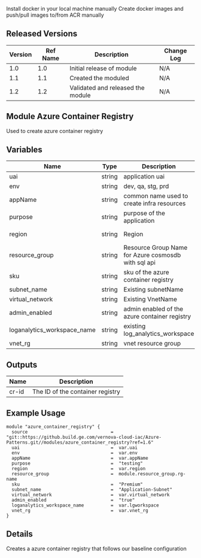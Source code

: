 Install docker in your local machine manually
Create docker images and push/pull images to/from ACR manually

## Released Versions

| Version | Ref Name | Description                       | Change Log |
| ------- | -------- | --------------------------------- | ---------- |
| 1.0     | 1.0      | Initial release of module         | N/A        |
| 1.1     | 1.1      | Created the moduled               | N/A        |
| 1.2     | 1.2      | Validated and released the module | N/A        |

## Module Azure Container Registry

Used to create azure container registry

## Variables

| Name                    | Type   | Description                                         | example                            | Optional? |
| ----------------------- | ------ | --------------------------------------------------- | ---------------------------------- | --------- |
| uai                     | string | application uai                                     | "uai1234567"                       | no        |
| env                     | string | dev, qa, stg, prd                                   | "dev"                              | no        |
| appName                 | string | common name used to create infra resources          | "app1"                             | no        |
| purpose                 | string | purpose of the application                          | "testing"                          | no        |
| region                  | string | Region                                              | "East US" or "West Europe"         | no        |
| resource_group          | string | Resource Group Name for Azure cosmosdb with sql api | "rg-286-uai3026350-terraform-test" | no        |
| sku                     | string | sku of the azure container registry                 | "Premium"                          | no        |
| subnet_name             | string | Existing subnetName                                 | "ControlPlanceSwxtch"              | no        |
| virtual_network         | string | Existing VnetName                                   | "vnet-286"                         | no        |
| admin_enabled           | string | admin enabled of the azure container registry       | "false"                            | no        |
| loganalytics_workspace_name | string | existing log_analytics_workspace                    | "327-gr-logs"                      | no        |
| vnet_rg          | string | vnet resource group                                 | "cs-connectedVNET"         | no        |


## Outputs

| Name  | Description                      |
| ----- | -------------------------------- |
| cr-id | The ID of the container registry |

## Example Usage

```
module "azure_container_registry" {
  source                               =  "git::https://github.build.ge.com/vernova-cloud-iac/Azure-Patterns.git//modules/azure_container_registry?ref=1.6"
  uai                                  =  var.uai
  env                                  =  var.env
  appName                              =  var.appName
  purpose                              =  "testing"
  region                               =  var.region
  resource_group                       =  module.resource_group.rg-name
  sku                                  =  "Premium"
  subnet_name                          =  "Application-Subnet"
  virtual_network                      =  var.virtual_network
  admin_enabled                        =  "true"
  loganalytics_workspace_name          =  var.lgworkspace
  vnet_rg                              =  var.vnet_rg
}
```

## Details

Creates a azure container registry that follows our baseline configuration
